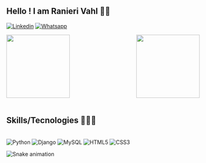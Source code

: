 ## Hello ! I am Ranieri Vahl 👋🏼

[![Linkedin](https://img.shields.io/badge/LinkedIn-0077B5?style=for-the-badge&logo=linkedin&logoColor=white)](https://www.linkedin.com/in/ranieri-vahl/)
[![Whatsapp](https://img.shields.io/badge/WhatsApp-25D366?style=for-the-badge&logo=whatsapp&logoColor=white)](https://wa.me/5548991351012)


<div>
  
  <img  height="165em" src="https://github-readme-stats.vercel.app/api?username=Ranieri-Vahl&show_icons=true&theme=great-gatsby&include_all_commits=true&count_private=true"/>
  <img align="right" height="165em" src="https://github-readme-stats.vercel.app/api/top-langs/?username=Ranieri-Vahl&layout=compact&langs_count=16&theme=great-gatsby"/>
</div>
<br>

## Skills/Tecnologies 🧑🏻‍💻
<div >
  <div style= "display: block"><br/>
    <img align="center" alt="Python" src="https://img.shields.io/badge/Python-14354C?style=for-the-badge&logo=python&logoColor=white"/>
     <img align="center" alt="Django" src="https://img.shields.io/badge/Django-092E20?style=for-the-badge&logo=django&logoColor=white"/>
     <img align="center" alt="MySQL" src="https://img.shields.io/badge/MySQL-00000F?style=for-the-badge&logo=mysql&logoColor=white"/>
     <img align="center" alt="HTML5"src="https://img.shields.io/badge/HTML5-E34F26?style=for-the-badge&logo=html5&logoColor=white"/>
     <img align="center" alt="CSS3" src="https://img.shields.io/badge/CSS3-1572B6?style=for-the-badge&logo=css3&logoColor=white"/>
  </div>
</div>

![Snake animation](https://github.com/Ranieri-Vahl/Ranieri-Vahl/blob/output/github-contribution-grid-snake.svg)
